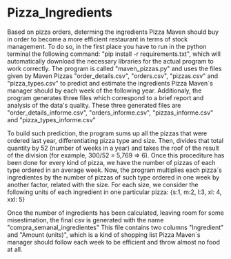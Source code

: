 # Pizza_Ingredients
Based on pizza orders, determing the ingredients Pizza Maven should buy in order to become a more efficient restaurant in terms of stock management.
To do so, in the first place you have to run in the python terminal the following command: "pip install -r requirements.txt", which will automatically
download the necessary libraries for the actual program to work correctly. The program is called "maven_pizzas.py" and uses the files given by
Maven Pizzas "order_details.csv", "orders.csv", "pizzas.csv" and "pizza_types.csv" to predict and estimate the ingredients Pizza Maven´s manager should by each week
of the following year. Additionaly, the program generates three files which correspond to a brief report and analysis of the data's quality. These three
generated files are "order_details_informe.csv", "orders_informe.csv", "pizzas_informe.csv" and "pizza_types_informe.csv"

To build such prediction, the program sums up all the pizzas that were ordered last year, differentiating pizza type and size. Then, divides that total 
quantity by 52 (number of weeks in a year) and takes the roof of the result of the division (for example, 300/52 = 5,769 => 6). Once this procediture has
been done for every kind of pizza, we have the number of pizzas of each type ordered in an average week. Now, the program multiplies each pizza´s
ingredientes by the number of pizzas of such type ordered in one week by another factor, related with the size. For each size, we consider the following
units of each ingredient in one particular pizza: {s:1, m:2, l:3, xl: 4, xxl: 5}

Once the number of ingredients has been calculated, leaving room for some misestimation, the final csv is generated with the name "compra_semanal_ingredientes"
This file contains two columns "Ingredient" and "Amount (units)", which is a kind of shopping list Pizza Maven´s manager should follow each week to be efficient
and throw almost no food at all.
